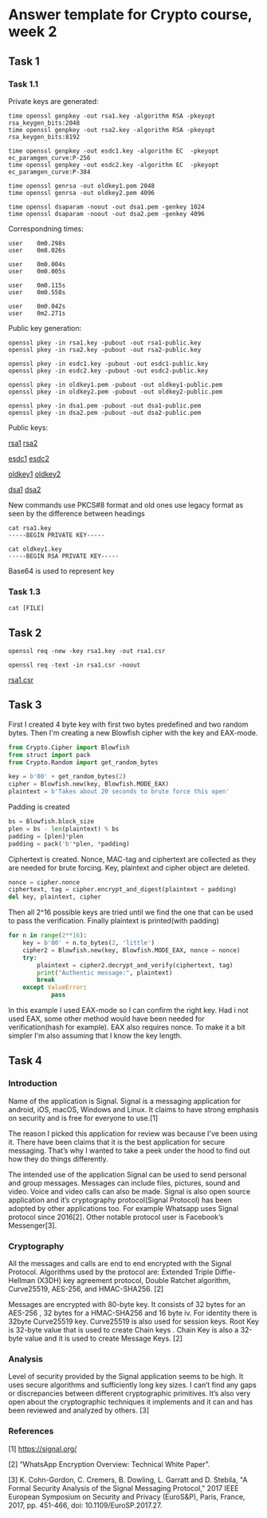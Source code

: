 # Answer template for Crypto course, week 2
## Task 1

### Task 1.1
Private keys are generated:
```console
time openssl genpkey -out rsa1.key -algorithm RSA -pkeyopt rsa_keygen_bits:2048 
time openssl genpkey -out rsa2.key -algorithm RSA -pkeyopt rsa_keygen_bits:8192

time openssl genpkey -out esdc1.key -algorithm EC  -pkeyopt ec_paramgen_curve:P-256 
time openssl genpkey -out esdc2.key -algorithm EC  -pkeyopt ec_paramgen_curve:P-384 

time openssl genrsa -out oldkey1.pem 2048
time openssl genrsa -out oldkey2.pem 4096

time openssl dsaparam -noout -out dsa1.pem -genkey 1024
time openssl dsaparam -noout -out dsa2.pem -genkey 4096
```
Correspondning times:
```terminal
user	0m0.298s
user	0m8.026s

user	0m0.004s
user	0m0.005s

user	0m0.115s
user	0m0.558s

user	0m0.042s
user	0m2.271s
```
Public key generation:
```terminal
openssl pkey -in rsa1.key -pubout -out rsa1-public.key
openssl pkey -in rsa2.key -pubout -out rsa2-public.key

openssl pkey -in esdc1.key -pubout -out esdc1-public.key
openssl pkey -in esdc2.key -pubout -out esdc2-public.key

openssl pkey -in oldkey1.pem -pubout -out oldkey1-public.pem
openssl pkey -in oldkey2.pem -pubout -out oldkey2-public.pem

openssl pkey -in dsa1.pem -pubout -out dsa1-public.pem
openssl pkey -in dsa2.pem -pubout -out dsa2-public.pem
```
Public keys:

[rsa1](rsa1-public.key) [rsa2](rsa2-public.key)

[esdc1](esdc1-public.key) [esdc2](esdc2-public.key)

[oldkey1](oldkey1-public.pem) [oldkey2](oldkey2-public.pem)

[dsa1](dsa1-public.pem) [dsa2](dsa2-public.pem)

New commands use PKCS#8 format and old ones use legacy format as seen by the difference between headings
```terminal
cat rsa1.key
-----BEGIN PRIVATE KEY-----

cat oldkey1.key
-----BEGIN RSA PRIVATE KEY-----
```
Base64 is used to represent key
### Task 1.3
```terminal
cat [FILE]
```
## Task 2
```terminal
openssl req -new -key rsa1.key -out rsa1.csr

openssl req -text -in rsa1.csr -noout
```
[rsa1.csr](rsa1.csr)


## Task 3

First I created 4 byte key with first two bytes predefined and two random bytes. Then I'm creating a new Blowfish cipher with the key and EAX-mode.
```python
from Crypto.Cipher import Blowfish
from struct import pack
from Crypto.Random import get_random_bytes

key = b'00' + get_random_bytes(2)
cipher = Blowfish.new(key, Blowfish.MODE_EAX)
plaintext = b'Takes about 20 seconds to brute force this open'

```
Padding is created
```python
bs = Blowfish.block_size
plen = bs - len(plaintext) % bs
padding = [plen]*plen
padding = pack('b'*plen, *padding)
```
Ciphertext is created. Nonce, MAC-tag and ciphertext are collected as they are needed for brute forcing. Key, plaintext and cipher object are deleted.
```python
nonce = cipher.nonce
ciphertext, tag = cipher.encrypt_and_digest(plaintext + padding)
del key, plaintext, cipher
```
Then all 2^16 possible keys are tried until we find the one that can be used to pass the verification. Finally plaintext is printed(with padding)
```python
for n in range(2**16):
    key = b'00' + n.to_bytes(2, 'little')
    cipher2 = Blowfish.new(key, Blowfish.MODE_EAX, nonce = nonce)
    try:
        plaintext = cipher2.decrypt_and_verify(ciphertext, tag)
        print("Authentic message:", plaintext)
        break
    except ValueError:
            pass
```
In this example I used EAX-mode so I can confirm the right key. Had i not used EAX, some other method would have been needed for verification(hash for example). EAX also requires nonce. To make it a bit simpler I'm also assuming that I know the key length.

## Task 4


### Introduction

Name of the application is Signal. Signal is a messaging application  for  android, iOS, macOS, Windows and Linux. It claims to have strong emphasis on security and is free for everyone to use.[1]

The reason I picked this application for review was  because  I've been using it. There have been claims that it is the best application for secure messaging. That’s why I wanted to take a peek under the hood to find out how they do things differently. 

The intended use of the application
Signal can be used to send personal and group messages. Messages can include files, pictures, sound and video. Voice and video calls can also be made. Signal is also open source application and it’s cryptography protocol(Signal Protocol) has been adopted by other applications too. For example Whatsapp uses Signal protocol since 2016[2]. Other notable protocol user is Facebook’s Messenger[3]. 


### Cryptography

All the messages and calls are end to end encrypted with the Signal Protocol. Algorithms used by the protocol are: Extended Triple Diffie-Hellman (X3DH) key agreement protocol, Double Ratchet algorithm, Curve25519, AES-256, and HMAC-SHA256. [2]

Messages are encrypted with 80-byte key. It consists of 32 bytes for an AES-256 , 32 bytes for a HMAC-SHA256 and 16 byte iv. For identity there is 32byte Curve25519 key. Curve25519 is also used for session keys. Root Key is 32-byte value that is used to create Chain keys . Chain Key is also a 32-byte value and it is used to create Message Keys. [2]


### Analysis

Level of security provided by the Signal application seems to be high. It uses secure algorithms and sufficiently long key sizes. I can’t find any gaps or discrepancies between different cryptographic primitives. It’s also very open about the cryptographic techniques it implements and it can and has been reviewed and analyzed by others. [3]


### References

[1] https://signal.org/

[2] “WhatsApp Encryption Overview: Technical White Paper”. 

[3] K. Cohn-Gordon, C. Cremers, B. Dowling, L. Garratt and D.  Stebila, "A Formal Security Analysis of the Signal Messaging Protocol," 2017 IEEE European Symposium on Security and Privacy (EuroS&P), Paris, France, 2017, pp. 451-466, doi: 10.1109/EuroSP.2017.27.
